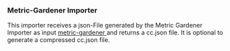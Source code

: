 ### Metric-Gardener Importer

This importer receives a json-File generated by the Metric Gardener Importer as input
[metric-gardener ](https://github.com/MaibornWolff/metric-gardener/)and returns a cc.json file.
It is optional to generate a compressed cc.json file.
